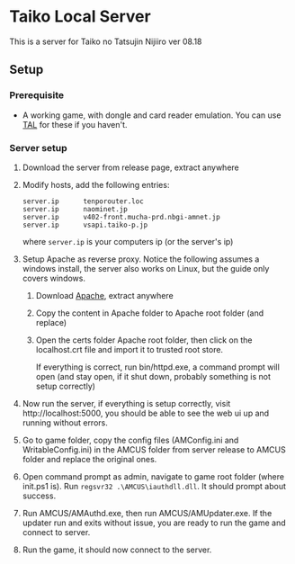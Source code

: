 # Taiko Local Server

This is a server for Taiko no Tatsujin Nijiiro ver 08.18

## Setup

### Prerequisite

- A working game, with dongle and card reader emulation. You can use [TAL](https://github.com/BroGamer4256/TaikoArcadeLoader) for these if you haven't.

### Server setup

1. Download the server from release page, extract anywhere

2. Modify hosts, add the following entries:

   ```
   server.ip      tenporouter.loc
   server.ip      naominet.jp
   server.ip      v402-front.mucha-prd.nbgi-amnet.jp
   server.ip      vsapi.taiko-p.jp
   ```

   where `server.ip` is your computers ip (or the server's ip)

3. Setup Apache as reverse proxy. Notice the following assumes a windows install, the server also works on Linux, but the guide only covers windows. 

   1. Download [Apache](https://www.apachelounge.com/download/), extract anywhere

   2. Copy the content in Apache folder to Apache root folder (and replace)

   5. Open the certs folder Apache root folder, then click on the localhost.crt file and import it to trusted root store.
   
      If everything is correct, run bin/httpd.exe, a command prompt will open (and stay open, if it shut down, probably something is not setup correctly)
   
4. Now run the server, if everything is setup correctly, visit http://localhost:5000, you should be able to see the web ui up and running without errors.

5. Go to game folder, copy the config files (AMConfig.ini and WritableConfig.ini) in the AMCUS folder from server release to AMCUS folder and replace the original ones.

6. Open command prompt as admin, navigate to game root folder (where init.ps1 is). Run `regsvr32 .\AMCUS\iauthdll.dll`. It should prompt about success.

7. Run AMCUS/AMAuthd.exe, then run AMCUS/AMUpdater.exe. If the updater run and exits without issue, you are ready to run the game and connect to server.

8. Run the game, it should now connect to the server.

